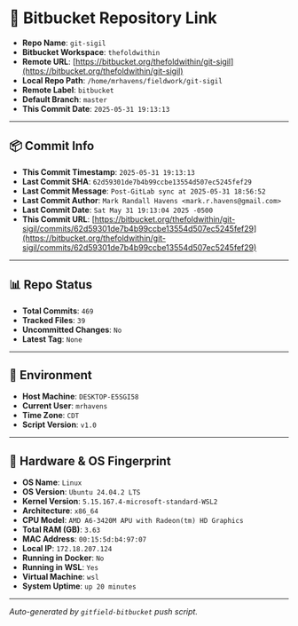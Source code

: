# 🔗 Bitbucket Repository Link

- **Repo Name**: `git-sigil`
- **Bitbucket Workspace**: `thefoldwithin`
- **Remote URL**: [https://bitbucket.org/thefoldwithin/git-sigil](https://bitbucket.org/thefoldwithin/git-sigil)
- **Local Repo Path**: `/home/mrhavens/fieldwork/git-sigil`
- **Remote Label**: `bitbucket`
- **Default Branch**: `master`
- **This Commit Date**: `2025-05-31 19:13:13`

---

## 📦 Commit Info

- **This Commit Timestamp**: `2025-05-31 19:13:13`
- **Last Commit SHA**: `62d59301de7b4b99ccbe13554d507ec5245fef29`
- **Last Commit Message**: `Post-GitLab sync at 2025-05-31 18:56:52`
- **Last Commit Author**: `Mark Randall Havens <mark.r.havens@gmail.com>`
- **Last Commit Date**: `Sat May 31 19:13:04 2025 -0500`
- **This Commit URL**: [https://bitbucket.org/thefoldwithin/git-sigil/commits/62d59301de7b4b99ccbe13554d507ec5245fef29](https://bitbucket.org/thefoldwithin/git-sigil/commits/62d59301de7b4b99ccbe13554d507ec5245fef29)

---

## 📊 Repo Status

- **Total Commits**: `469`
- **Tracked Files**: `39`
- **Uncommitted Changes**: `No`
- **Latest Tag**: `None`

---

## 🧭 Environment

- **Host Machine**: `DESKTOP-E5SGI58`
- **Current User**: `mrhavens`
- **Time Zone**: `CDT`
- **Script Version**: `v1.0`

---

## 🧬 Hardware & OS Fingerprint

- **OS Name**: `Linux`
- **OS Version**: `Ubuntu 24.04.2 LTS`
- **Kernel Version**: `5.15.167.4-microsoft-standard-WSL2`
- **Architecture**: `x86_64`
- **CPU Model**: `AMD A6-3420M APU with Radeon(tm) HD Graphics`
- **Total RAM (GB)**: `3.63`
- **MAC Address**: `00:15:5d:b4:97:07`
- **Local IP**: `172.18.207.124`
- **Running in Docker**: `No`
- **Running in WSL**: `Yes`
- **Virtual Machine**: `wsl`
- **System Uptime**: `up 20 minutes`

---

_Auto-generated by `gitfield-bitbucket` push script._
